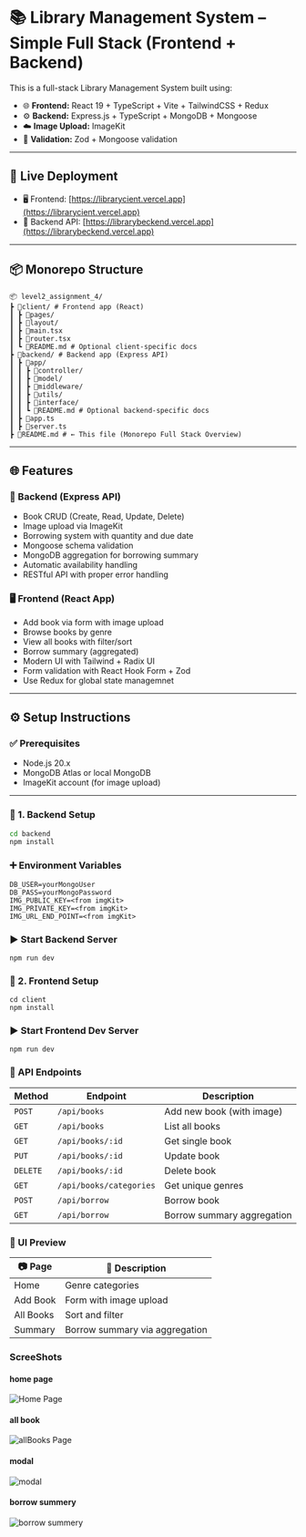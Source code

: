 # 📚 Library Management System –Simple Full Stack (Frontend + Backend)

This is a full-stack Library Management System built using:

- 🌐 **Frontend:** React 19 + TypeScript + Vite + TailwindCSS + Redux
- ⚙️ **Backend:** Express.js + TypeScript + MongoDB + Mongoose
- ☁️ **Image Upload:** ImageKit
- 🧠 **Validation:** Zod + Mongoose validation

---

## 🚀 Live Deployment

- 🖥️ Frontend: [https://librarycient.vercel.app](https://librarycient.vercel.app)
- 🔧 Backend API: [https://librarybeckend.vercel.app](https://librarybeckend.vercel.app)

---

## 📦 Monorepo Structure

```
📦 level2_assignment_4/
┣ 📂client/ # Frontend app (React)
┃ ┣ 📂pages/
┃ ┣ 📂layout/
┃ ┣ 📜main.tsx
┃ ┣ 📜router.tsx
┃ ┗ 📜README.md # Optional client-specific docs
┣ 📂backend/ # Backend app (Express API)
┃ ┣ 📂app/
┃ ┃ ┣ 📂controller/
┃ ┃ ┣ 📂model/
┃ ┃ ┣ 📂middleware/
┃ ┃ ┣ 📂utils/
┃ ┃ ┣ 📂interface/
┃ ┃ ┗ 📜README.md # Optional backend-specific docs
┃ ┣ 📜app.ts
┃ ┣ 📜server.ts
┣ 📜README.md # ← This file (Monorepo Full Stack Overview)
```

---


## 🌐 Features

### 🔧 Backend (Express API)
- Book CRUD (Create, Read, Update, Delete)
- Image upload via ImageKit
- Borrowing system with quantity and due date
- Mongoose schema validation
- MongoDB aggregation for borrowing summary
- Automatic availability handling
- RESTful API with proper error handling

### 🖥️ Frontend (React App)
- Add book via form with image upload
- Browse books by genre
- View all books with filter/sort
- Borrow summary (aggregated)
- Modern UI with Tailwind + Radix UI
- Form validation with React Hook Form + Zod
- Use Redux for global state managemnet

---

## ⚙️ Setup Instructions

### ✅ Prerequisites

- Node.js 20.x
- MongoDB Atlas or local MongoDB
- ImageKit account (for image upload)

---

### 📁 1. Backend Setup

```bash
cd backend
npm install
```

### ➕ Environment Variables
```
DB_USER=yourMongoUser
DB_PASS=yourMongoPassword
IMG_PUBLIC_KEY=<from imgKit>
IMG_PRIVATE_KEY=<from imgKit>
IMG_URL_END_POINT=<from imgKit>

```
### ▶️ Start Backend Server
```
npm run dev
```

### 🎨 2. Frontend Setup
```
cd client
npm install

```
### ▶️ Start Frontend Dev Server
```
npm run dev
```

### 🔗 API Endpoints

| Method   | Endpoint                | Description                |
| -------- | ----------------------- | -------------------------- |
| `POST`   | `/api/books`            | Add new book (with image)  |
| `GET`    | `/api/books`            | List all books             |
| `GET`    | `/api/books/:id`        | Get single book            |
| `PUT`    | `/api/books/:id`        | Update book                |
| `DELETE` | `/api/books/:id`        | Delete book                |
| `GET`    | `/api/books/categories` | Get unique genres          |
| `POST`   | `/api/borrow`           | Borrow book                |
| `GET`    | `/api/borrow`           | Borrow summary aggregation |

### 📸 UI Preview

| 📷 Page   | 💬 Description                 |
| --------- | ------------------------------ |
| Home      | Genre categories               |
| Add Book  | Form with image upload         |
| All Books | Sort and filter                |
| Summary   | Borrow summary via aggregation |

### ScreeShots
#### home page
![Home Page](./screenShoots/home.png)
#### all book
![allBooks Page](./screenShoots/allBooks.png)
#### modal
![modal](./screenShoots/modal.png)
#### borrow summery
![borrow summery](./screenShoots/borrowSummery.png)
